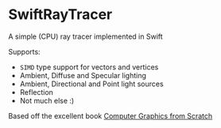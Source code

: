 # SwiftRayTracer
A simple (CPU) ray tracer implemented in Swift

Supports:
- `SIMD` type support for vectors and vertices
- Ambient, Diffuse and Specular lighting
- Ambient, Directional and Point light sources
- Reflection
- Not much else :)

Based off the excellent book [Computer Graphics from Scratch](https://gabrielgambetta.com/computer-graphics-from-scratch/)

